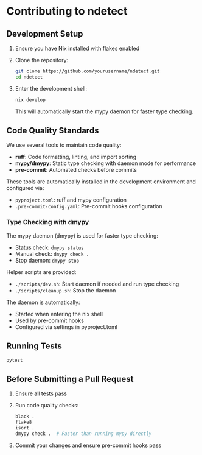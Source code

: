 # Contributing to ndetect

## Development Setup

1. Ensure you have Nix installed with flakes enabled
1. Clone the repository:

   ```bash
   git clone https://github.com/yourusername/ndetect.git
   cd ndetect
   ```

1. Enter the development shell:

   ```bash
   nix develop
   ```

   This will automatically start the mypy daemon for faster type checking.

## Code Quality Standards

We use several tools to maintain code quality:

- **ruff**: Code formatting, linting, and import sorting
- **mypy/dmypy**: Static type checking with daemon mode for performance
- **pre-commit**: Automated checks before commits

These tools are automatically installed in the development environment and configured via:

- `pyproject.toml`: ruff and mypy configuration
- `.pre-commit-config.yaml`: Pre-commit hooks configuration

### Type Checking with dmypy

The mypy daemon (dmypy) is used for faster type checking:

- Status check: `dmypy status`
- Manual check: `dmypy check .`
- Stop daemon: `dmypy stop`

Helper scripts are provided:

- `./scripts/dev.sh`: Start daemon if needed and run type checking
- `./scripts/cleanup.sh`: Stop the daemon

The daemon is automatically:

- Started when entering the nix shell
- Used by pre-commit hooks
- Configured via settings in pyproject.toml

## Running Tests

```bash
pytest
```

## Before Submitting a Pull Request

1. Ensure all tests pass
1. Run code quality checks:

   ```bash
   black .
   flake8
   isort .
   dmypy check .  # Faster than running mypy directly
   ```

1. Commit your changes and ensure pre-commit hooks pass
